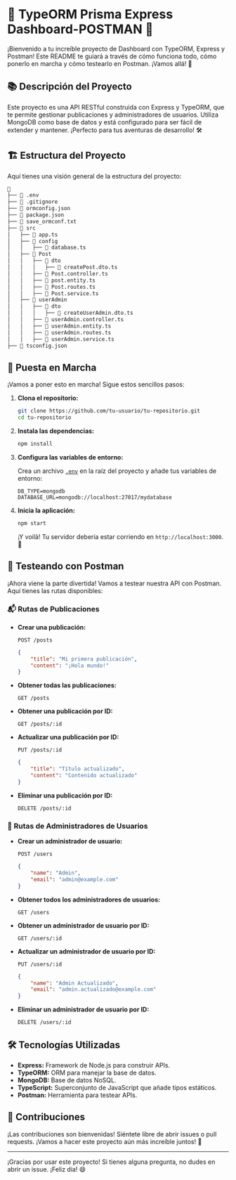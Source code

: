 # 🚀 TypeORM Prisma Express Dashboard-POSTMAN 🎉

¡Bienvenido a tu increíble proyecto de Dashboard con TypeORM, Express y Postman! Este README te guiará a través de cómo funciona todo, cómo ponerlo en marcha y cómo testearlo en Postman. ¡Vamos allá! 🎢

## 📚 Descripción del Proyecto

Este proyecto es una API RESTful construida con Express y TypeORM, que te permite gestionar publicaciones y administradores de usuarios. Utiliza MongoDB como base de datos y está configurado para ser fácil de extender y mantener. ¡Perfecto para tus aventuras de desarrollo! 🛠️

## 🏗️ Estructura del Proyecto

Aquí tienes una visión general de la estructura del proyecto:

```bash
📁 
├── 📄 .env
├── 📄 .gitignore
├── 📄 ormconfig.json
├── 📄 package.json
├── 📄 save_ormconf.txt
├── 📁 src
│   ├── 📄 app.ts
│   ├── 📁 config
│   │   ├── 📄 database.ts
│   ├── 📁 Post
│   │   ├── 📁 dto
│   │   │   ├── 📄 createPost.dto.ts
│   │   ├── 📄 Post.controller.ts
│   │   ├── 📄 post.entity.ts
│   │   ├── 📄 Post.routes.ts
│   │   ├── 📄 Post.service.ts
│   ├── 📁 userAdmin
│   │   ├── 📁 dto
│   │   │   ├── 📄 createUserAdmin.dto.ts
│   │   ├── 📄 userAdmin.controller.ts
│   │   ├── 📄 userAdmin.entity.ts
│   │   ├── 📄 userAdmin.routes.ts
│   │   ├── 📄 userAdmin.service.ts
├── 📄 tsconfig.json
```

## 🚀 Puesta en Marcha

¡Vamos a poner esto en marcha! Sigue estos sencillos pasos:

1. **Clona el repositorio:**

    ```sh
    git clone https://github.com/tu-usuario/tu-repositorio.git
    cd tu-repositorio
    ```

2. **Instala las dependencias:**

    ```sh
    npm install
    ```

3. **Configura las variables de entorno:**

    Crea un archivo [`.env`](command:_github.copilot.openRelativePath?%5B%7B%22scheme%22%3A%22file%22%2C%22authority%22%3A%22%22%2C%22path%22%3A%22%2FC%3A%2FUsers%2Fjavie%2FDesktop%2FTypeORM_Prisma_Express_Dashboard-POSTMAN%2F.env%22%2C%22query%22%3A%22%22%2C%22fragment%22%3A%22%22%7D%2C%221d25945e-12c0-4f90-b913-68f280c2d8f3%22%5D "c:\Users\javie\Desktop\TypeORM_Prisma_Express_Dashboard-POSTMAN\.env") en la raíz del proyecto y añade tus variables de entorno:

    ```env
    DB_TYPE=mongodb
    DATABASE_URL=mongodb://localhost:27017/mydatabase
    ```

4. **Inicia la aplicación:**

    ```sh
    npm start
    ```

    ¡Y voilà! Tu servidor debería estar corriendo en `http://localhost:3000`. 🎉

## 🧪 Testeando con Postman

¡Ahora viene la parte divertida! Vamos a testear nuestra API con Postman. Aquí tienes las rutas disponibles:

### 📬 Rutas de Publicaciones

- **Crear una publicación:**

    `POST /posts`

    ```json
    {
        "title": "Mi primera publicación",
        "content": "¡Hola mundo!"
    }
    ```

- **Obtener todas las publicaciones:**

    `GET /posts`

- **Obtener una publicación por ID:**

    `GET /posts/:id`

- **Actualizar una publicación por ID:**

    `PUT /posts/:id`

    ```json
    {
        "title": "Título actualizado",
        "content": "Contenido actualizado"
    }
    ```

- **Eliminar una publicación por ID:**

    `DELETE /posts/:id`

### 👥 Rutas de Administradores de Usuarios

- **Crear un administrador de usuario:**

    `POST /users`

    ```json
    {
        "name": "Admin",
        "email": "admin@example.com"
    }
    ```

- **Obtener todos los administradores de usuarios:**

    `GET /users`

- **Obtener un administrador de usuario por ID:**

    `GET /users/:id`

- **Actualizar un administrador de usuario por ID:**

    `PUT /users/:id`

    ```json
    {
        "name": "Admin Actualizado",
        "email": "admin.actualizado@example.com"
    }
    ```

- **Eliminar un administrador de usuario por ID:**

    `DELETE /users/:id`

## 🛠️ Tecnologías Utilizadas

- **Express:** Framework de Node.js para construir APIs.
- **TypeORM:** ORM para manejar la base de datos.
- **MongoDB:** Base de datos NoSQL.
- **TypeScript:** Superconjunto de JavaScript que añade tipos estáticos.
- **Postman:** Herramienta para testear APIs.

## 🎉 Contribuciones

¡Las contribuciones son bienvenidas! Siéntete libre de abrir issues o pull requests. ¡Vamos a hacer este proyecto aún más increíble juntos! 🚀

---

¡Gracias por usar este proyecto! Si tienes alguna pregunta, no dudes en abrir un issue. ¡Feliz dia! 😄